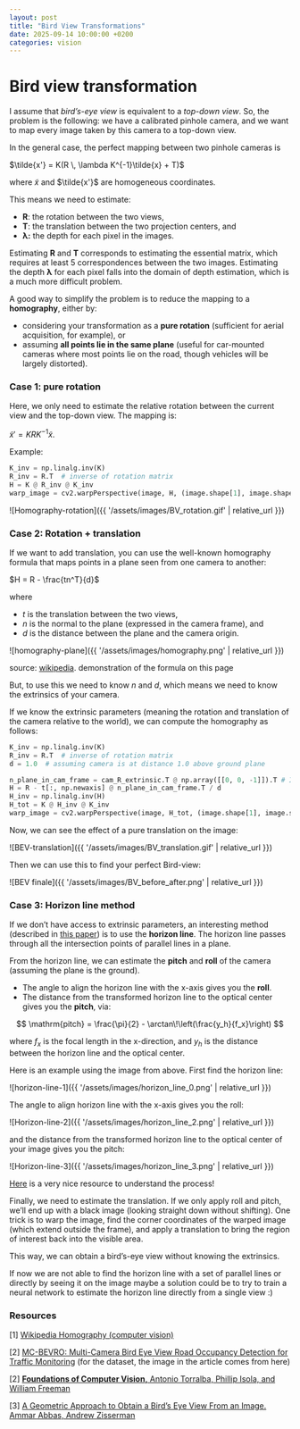 ```yaml
---
layout: post
title: "Bird View Transformations"
date: 2025-09-14 10:00:00 +0200
categories: vision
---
```


# Bird view transformation

I assume that *bird’s-eye view* is equivalent to a *top-down view*. So, the problem is the following: we have a calibrated pinhole camera, and we want to map every image taken by this camera to a top-down view.

In the general case, the perfect mapping between two pinhole cameras is

$\tilde{x'} = K(R \, \lambda K^{-1}\tilde{x} + T)$

where $\tilde{x}$ and $\tilde{x'}$ are homogeneous coordinates.

This means we need to estimate:

- **R**: the rotation between the two views,
- **T**: the translation between the two projection centers, and
- **λ:** the depth for each pixel in the images.

Estimating **R** and **T** corresponds to estimating the essential matrix, which requires at least 5 correspondences between the two images. Estimating the depth **λ** for each pixel falls into the domain of depth estimation, which is a much more difficult problem.

A good way to simplify the problem is to reduce the mapping to a **homography**, either by:

- considering your transformation as a **pure rotation** (sufficient for aerial acquisition, for example), or
- assuming **all points lie in the same plane** (useful for car-mounted cameras where most points lie on the road, though vehicles will be largely distorted).

### Case 1: pure rotation

Here, we only need to estimate the relative rotation between the current view and the top-down view. The mapping is:

$\tilde{x}' = K R K^{−1} \tilde{x}$.

Example:

```python
K_inv = np.linalg.inv(K)
R_inv = R.T  # inverse of rotation matrix
H = K @ R_inv @ K_inv
warp_image = cv2.warpPerspective(image, H, (image.shape[1], image.shape[0]), flags=cv2.INTER_LINEAR)
```

![Homography-rotation]({{ '/assets/images/BV_rotation.gif' | relative_url }})

### Case 2: Rotation + translation

If we want to add translation, you can use the well-known homography formula that maps points in a plane seen from one camera to another:

$H = R - \frac{tn^T}{d}$

where

- $t$ is the translation between the two views,
- $n$ is the normal to the plane (expressed in the camera frame), and
- $d$ is the distance between the plane and the camera origin.

![homography-plane]({{ '/assets/images/homography.png' | relative_url }})

source: [wikipedia](https://en.wikipedia.org/wiki/Homography_(computer_vision)). demonstration of the formula on this page

But, to use this we need to know $n$ and $d$, which means we need to know the extrinsics of your camera.

If we know the extrinsic parameters (meaning the rotation and translation of the camera relative to the world), we can compute the homography as follows:

```python
K_inv = np.linalg.inv(K)
R_inv = R.T  # inverse of rotation matrix
d = 1.0  # assuming camera is at distance 1.0 above ground plane

n_plane_in_cam_frame = cam_R_extrinsic.T @ np.array([[0, 0, -1]]).T # In the current world frame Z is down
H = R - t[:, np.newaxis] @ n_plane_in_cam_frame.T / d 
H_inv = np.linalg.inv(H)
H_tot = K @ H_inv @ K_inv
warp_image = cv2.warpPerspective(image, H_tot, (image.shape[1], image.shape[0]), flags=cv2.INTER_LINEAR)
```

Now, we can see the effect of a pure translation on the image:

![BEV-translation]({{ '/assets/images/BV_translation.gif' | relative_url }})

Then we can use this to find your perfect Bird-view:

![BEV finale]({{ '/assets/images/BV_before_after.png' | relative_url }})

### Case 3: Horizon line method

If we don’t have access to extrinsic parameters, an interesting method (described in [this paper](https://openaccess.thecvf.com/content_ICCVW_2019/papers/GMDL/Abbas_A_Geometric_Approach_to_Obtain_a_Birds_Eye_View_From_ICCVW_2019_paper.pdf)) is to use the **horizon line**. The horizon line passes through all the intersection points of parallel lines in a plane.

From the horizon line, we can estimate the **pitch** and **roll** of the camera (assuming the plane is the ground).

- The angle to align the horizon line with the x-axis gives you the **roll**.
- The distance from the transformed horizon line to the optical center gives you the **pitch**, via:

$$
\mathrm{pitch} = \frac{\pi}{2} - \arctan\!\left(\frac{y_h}{f_x}\right)
$$

where $f_x$ is the focal length in the x-direction, and $y_h$ is the distance between the horizon line and the optical center.

Here is an example using the image from above. First find the horizon line:

![horizon-line-1]({{ '/assets/images/horizon_line_0.png' | relative_url }})

The angle to align horizon line with the x-axis gives you the roll:

![Horizon-line-2]({{ '/assets/images/horizon_line_2.png' | relative_url }})

and the distance from the transformed horizon line to the optical center of your image gives you the pitch:

![Horizon-line-3]({{ '/assets/images/horizon_line_3.png' | relative_url }})

[Here](https://visionbook.mit.edu/imaging_geometry.html) is a very nice resource to understand the process!

Finally, we need to estimate the translation. If we only apply roll and pitch, we’ll end up with a black image (looking straight down without shifting). One trick is to warp the image, find the corner coordinates of the warped image (which extend outside the frame), and apply a translation to bring the region of interest back into the visible area.

This way, we can obtain a bird’s-eye view without knowing the extrinsics.

If now we are not able to find the horizon line with a set of parallel lines or directly by seeing it on the image maybe a solution could be to try to train a neural network to estimate the horizon line directly from a single view :)

### Resources

[1] [Wikipedia Homography (computer vision)](https://en.wikipedia.org/wiki/Homography_(computer_vision))

[2] [MC-BEVRO: Multi-Camera Bird Eye View Road Occupancy Detection for Traffic Monitoring](https://arpitvaghela.github.io/MC-BEVRO/) (for the dataset, the image in the article comes from here)

[2] [**Foundations of Computer Vision,** Antonio Torralba, Phillip Isola, and William Freeman](https://visionbook.mit.edu/)

[3] [A Geometric Approach to Obtain a Bird’s Eye View From an Image. Ammar Abbas, Andrew Zisserman](https://openaccess.thecvf.com/content_ICCVW_2019/papers/GMDL/Abbas_A_Geometric_Approach_to_Obtain_a_Birds_Eye_View_From_ICCVW_2019_paper.pdf)